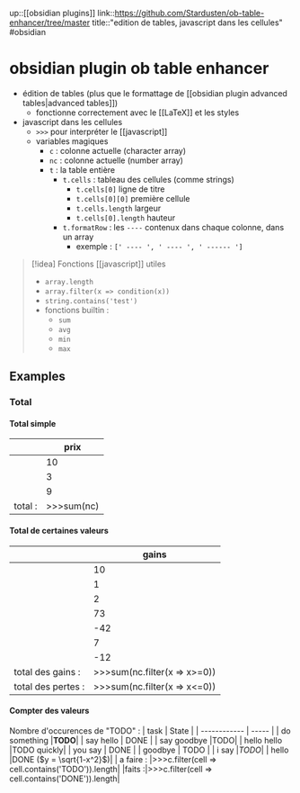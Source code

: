 up::[[obsidian plugins]]
link::https://github.com/Stardusten/ob-table-enhancer/tree/master
title::"edition de tables, javascript dans les cellules"
#obsidian 
# obsidian plugin ob table enhancer

 - édition de tables (plus que le formattage de [[obsidian plugin advanced tables|advanced tables]])
     - fonctionne correctement avec le [[LaTeX]] et les styles
 - javascript dans les cellules
     - `>>>` pour interpréter le [[javascript]]
     - variables magiques
         - `c` : colonne actuelle (character array)
         - `nc` : colonne actuelle (number array)
         - `t` : la table entière
             - `t.cells` : tableau des cellules (comme strings)
                 - `t.cells[0]` ligne de titre
                 - `t.cells[0][0]` première cellule
                 - `t.cells.length` largeur
                 - `t.cells[0].length` hauteur
             - `t.formatRow` : les `----` contenux dans chaque colonne, dans un array
                 - exemple : `[' ---- ', ' ---- ', ' ------ ']`


> [!idea] Fonctions [[javascript]] utiles
>  - `array.length`
>  - `array.filter(x => condition(x))`
>  - `string.contains('test')`
>  - fonctions builtin :
>      - `sum`
>      - `avg`
>      - `min`
>      - `max`



## Examples

### Total

#### Total simple
|         | prix |
| ------- | ---- |
|         | 10   |
|         | 3    |
|         | 9    |
| total : |>>>sum(nc)|

#### Total de certaines valeurs

|     | gains |
| --- | ----- |
|     | 10    |
|     | 1     |
|     | 2     |
|     | 73    |
|     | -42   |
|     | 7     |
|  | -12   |
|total des gains :|>>>sum(nc.filter(x => x>=0))|
|total des pertes :|>>>sum(nc.filter(x => x<=0))|

#### Compter des valeurs
Nombre d'occurences de "TODO" :
| task         | State |
| ------------ | ----- |
| do something |**TODO**|
| say hello    | DONE  |
| say goodbye  |TODO|
| hello hello  |TODO quickly|
| you say      | DONE  |
| goodbye      | TODO  |
| i say        |_TODO_|
| hello        |DONE ($y = \sqrt{1-x^2}$)|
| a faire :    |>>>c.filter(cell => cell.contains('TODO')).length|
|faits :|>>>c.filter(cell => cell.contains('DONE')).length|

